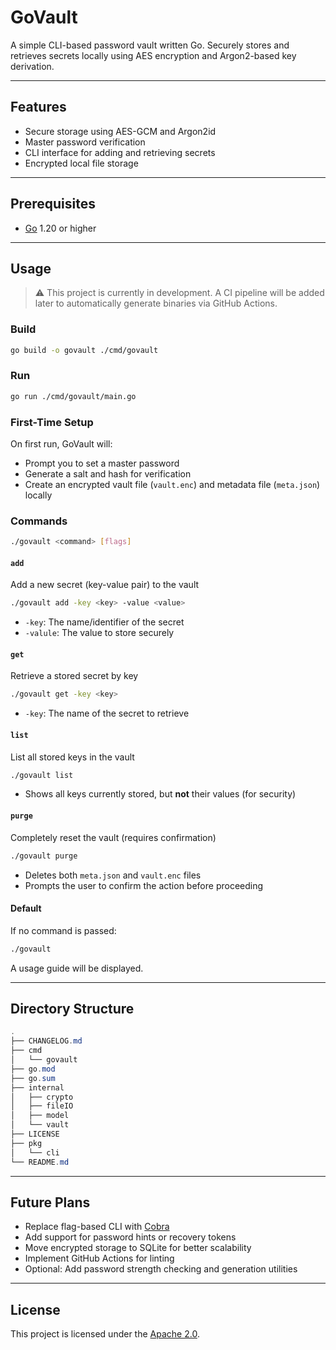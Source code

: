 # GoVault

A simple CLI-based password vault written Go. Securely stores and retrieves secrets locally using AES encryption and Argon2-based key derivation.

---

## Features

- Secure storage using AES-GCM and Argon2id
- Master password verification
- CLI interface for adding and retrieving secrets
- Encrypted local file storage

---

## Prerequisites

- [Go](https://go.dev) 1.20 or higher

---

## Usage

> :warning: This project is currently in development. A CI pipeline will be added later to automatically generate binaries via GitHub Actions.

### Build

```bash
go build -o govault ./cmd/govault
```

### Run

```bash
go run ./cmd/govault/main.go
```

### First-Time Setup

On first run, GoVault will:

- Prompt you to set a master password
- Generate a salt and hash for verification
- Create an encrypted vault file (`vault.enc`) and metadata file (`meta.json`) locally

### Commands

```bash
./govault <command> [flags]
```

#### `add`

Add a new secret (key-value pair) to the vault

```bash
./govault add -key <key> -value <value>
```

- `-key`: The name/identifier of the secret
- `-valule`: The value to store securely

#### `get`

Retrieve a stored secret by key

```bash
./govault get -key <key>
```

- `-key`: The name of the secret to retrieve

#### `list`

List all stored keys in the vault

```bash
./govault list
```

- Shows all keys currently stored, but **not** their values (for security)

#### `purge`

Completely reset the vault (requires confirmation)

```bash
./govault purge
```

- Deletes both `meta.json` and `vault.enc` files
- Prompts the user to confirm the action before proceeding

#### Default

If no command is passed:

```bash
./govault
```

A usage guide will be displayed.

---

## Directory Structure

```java
.
├── CHANGELOG.md
├── cmd
│   └── govault
├── go.mod
├── go.sum
├── internal
│   ├── crypto
│   ├── fileIO
│   ├── model
│   └── vault
├── LICENSE
├── pkg
│   └── cli
└── README.md
```

---

## Future Plans

- Replace flag-based CLI with [Cobra](https://github.com/spf13/cobra)
- Add support for password hints or recovery tokens
- Move encrypted storage to SQLite for better scalability
- Implement GitHub Actions for linting
- Optional: Add password strength checking and generation utilities

---

## License

This project is licensed under the [Apache 2.0](https://github.com/Cyrof/govault/blob/main/LICENSE).
